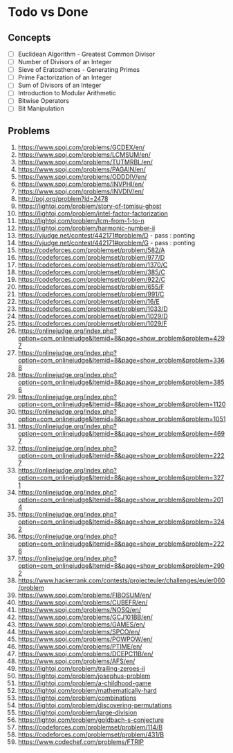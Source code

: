 # Todo vs Done

## Concepts

- [ ] Euclidean Algorithm - Greatest Common Divisor
- [ ] Number of Divisors of an Integer
- [ ] Sieve of Eratosthenes - Generating Primes
- [ ] Prime Factorization of an Integer
- [ ] Sum of Divisors of an Integer
- [ ] Introduction to Modular Arithmetic
- [ ] Bitwise Operators
- [ ] Bit Manipulation

## Problems

1. https://www.spoj.com/problems/GCDEX/en/
2. https://www.spoj.com/problems/LCMSUM/en/
3. https://www.spoj.com/problems/TUTMRBL/en/
4. https://www.spoj.com/problems/PAGAIN/en/
5. https://www.spoj.com/problems/ODDDIV/en/
6. https://www.spoj.com/problems/INVPHI/en/
7. https://www.spoj.com/problems/INVDIV/en/
8. http://poj.org/problem?id=2478
9. https://lightoj.com/problem/story-of-tomisu-ghost
10. https://lightoj.com/problem/intel-factor-factorization
11. https://lightoj.com/problem/lcm-from-1-to-n
12. https://lightoj.com/problem/harmonic-number-ii
13. https://vjudge.net/contest/442171#problem/D - pass : ponting
14. https://vjudge.net/contest/442171#problem/G - pass : ponting
15. https://codeforces.com/problemset/problem/582/A
16. https://codeforces.com/problemset/problem/977/D
17. https://codeforces.com/problemset/problem/1370/C
18. https://codeforces.com/problemset/problem/385/C
19. https://codeforces.com/problemset/problem/922/C
20. https://codeforces.com/problemset/problem/655/F
21. https://codeforces.com/problemset/problem/991/C
22. https://codeforces.com/problemset/problem/16/E
23. https://codeforces.com/problemset/problem/1033/D
24. https://codeforces.com/problemset/problem/1029/D
25. https://codeforces.com/problemset/problem/1029/F
26. https://onlinejudge.org/index.php?option=com_onlinejudge&Itemid=8&page=show_problem&problem=4297
27. https://onlinejudge.org/index.php?option=com_onlinejudge&Itemid=8&page=show_problem&problem=3368
28. https://onlinejudge.org/index.php?option=com_onlinejudge&Itemid=8&page=show_problem&problem=3856
29. https://onlinejudge.org/index.php?option=com_onlinejudge&Itemid=8&page=show_problem&problem=1120
30. https://onlinejudge.org/index.php?option=com_onlinejudge&Itemid=8&page=show_problem&problem=1051
31. https://onlinejudge.org/index.php?option=com_onlinejudge&Itemid=8&page=show_problem&problem=4697
32. https://onlinejudge.org/index.php?option=com_onlinejudge&Itemid=8&page=show_problem&problem=2227
33. https://onlinejudge.org/index.php?option=com_onlinejudge&Itemid=8&page=show_problem&problem=3271
34. https://onlinejudge.org/index.php?option=com_onlinejudge&Itemid=8&page=show_problem&problem=2014
35. https://onlinejudge.org/index.php?option=com_onlinejudge&Itemid=8&page=show_problem&problem=3242
36. https://onlinejudge.org/index.php?option=com_onlinejudge&Itemid=8&page=show_problem&problem=2226
37. https://onlinejudge.org/index.php?option=com_onlinejudge&Itemid=8&page=show_problem&problem=2902
38. https://www.hackerrank.com/contests/projecteuler/challenges/euler060/problem
39. https://www.spoj.com/problems/FIBOSUM/en/
40. https://www.spoj.com/problems/CUBEFR/en/
41. https://www.spoj.com/problems/NOSQ/en/
42. https://www.spoj.com/problems/GCJ101BB/en/
43. https://www.spoj.com/problems/GAMES/en/
44. https://www.spoj.com/problems/SPCO/en/
45. https://www.spoj.com/problems/POWPOW/en/
46. https://www.spoj.com/problems/PTIME/en/
47. https://www.spoj.com/problems/DCEPC11B/en/
48. https://www.spoj.com/problems/AFS/en/
49. https://lightoj.com/problem/trailing-zeroes-ii
50. https://lightoj.com/problem/josephus-problem
51. https://lightoj.com/problem/a-childhood-game
52. https://lightoj.com/problem/mathematically-hard
53. https://lightoj.com/problem/combinations
54. https://lightoj.com/problem/discovering-permutations
55. https://lightoj.com/problem/large-division
56. https://lightoj.com/problem/goldbach-s-conjecture
57. https://codeforces.com/problemset/problem/114/B
58. https://codeforces.com/problemset/problem/431/B
59. https://www.codechef.com/problems/FTRIP
